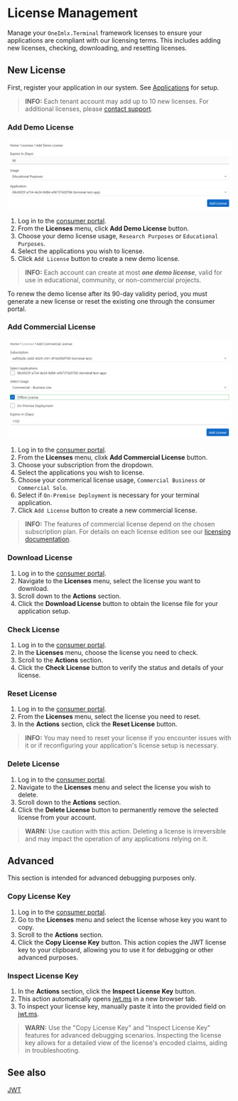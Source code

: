 # License Management
Manage your `OneImlx.Terminal` framework licenses to ensure your applications are compliant with our licensing terms. This includes adding new licenses, checking, downloading, and resetting licenses.

## New License
First, register your application in our system. See [Applications](../gs/apps.md) for setup.

> **INFO:** Each tenant account may add up to 10 new licenses. For additional licenses, please [contact support](https://www.perpetualintelligence.com/support).

### Add Demo License
![Add Demo License](../../../images/terminal/licensing/add-demo.png)
1. Log in to the [consumer portal](https://consumer.perpetualintelligence.com/).
2. From the **Licenses** menu, click **Add Demo License** button.
3. Choose your demo license usage, `Research Purposes` or `Educational Purposes`.
4. Select the applications you wish to license.
5. Click `Add License` button to create a new demo license.

> **INFO:** Each account can create at most ***one demo license***, valid for use in educational, community, or non-commercial projects.

To renew the demo license after its 90-day validity period, you must generate a new license or reset the existing one through the consumer portal.

### Add Commercial License
![Add Commercial License](../../../images/terminal/licensing/add-commercial.png)
1. Log in to the [consumer portal](https://consumer.perpetualintelligence.com/).
2. From the **Licenses** menu, clixk **Add Commercial License** button.
3. Choose your subscription from the dropdown.
4. Select the applications you wish to license.
5. Choose your commerical license usage, `Commercial Business` or `Commercial Solo`.
6. Select if `On-Premise Deployment` is necessary for your terminal application.
5. Click `Add License` button to create a new commercial license.

> **INFO:** The features of commercial license depend on the chosen subscription plan. For details on each license edition see our [licensing documentation](intro.md).

### Download License
1. Log in to the [consumer portal](https://consumer.perpetualintelligence.com/).
2. Navigate to the **Licenses** menu, select the license you want to download.
3. Scroll down to the **Actions** section.
4. Click the **Download License** button to obtain the license file for your application setup.

### Check License
1. Log in to the [consumer portal](https://consumer.perpetualintelligence.com/).
2. In the **Licenses** menu, choose the license you need to check.
3. Scroll to the **Actions** section.
4. Click the **Check License** button to verify the status and details of your license.

### Reset License
1. Log in to the [consumer portal](https://consumer.perpetualintelligence.com/).
2. From the **Licenses** menu, select the license you need to reset.
3. In the **Actions** section, click the **Reset License** button.

> **INFO:** You may need to reset your license if you encounter issues with it or if reconfiguring your application's license setup is necessary.

### Delete License
1. Log in to the [consumer portal](https://consumer.perpetualintelligence.com/).
2. Navigate to the **Licenses** menu and select the license you wish to delete.
3. Scroll down to the **Actions** section.
4. Click the **Delete License** button to permanently remove the selected license from your account.

> **WARN:** Use caution with this action. Deleting a license is irreversible and may impact the operation of any applications relying on it.

## Advanced

This section is intended for advanced debugging purposes only.

### Copy License Key
1. Log in to the [consumer portal](https://consumer.perpetualintelligence.com/).
2. Go to the **Licenses** menu and select the license whose key you want to copy.
3. Scroll to the **Actions** section.
4. Click the **Copy License Key** button. This action copies the JWT license key to your clipboard, allowing you to use it for debugging or other advanced purposes.

### Inspect License Key
1. In the **Actions** section, click the **Inspect License Key** button.
2. This action automatically opens [jwt.ms](https://jwt.ms) in a new browser tab.
3. To inspect your license key, manually paste it into the provided field on [jwt.ms](https://jwt.ms). 

> **WARN:** Use the "Copy License Key" and "Inspect License Key" features for advanced debugging scenarios. Inspecting the license key allows for a detailed view of the license's encoded claims, aiding in troubleshooting.

## See also
[JWT](https://jwt.io/introduction)


